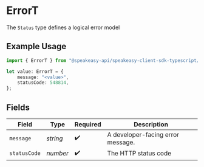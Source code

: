 # ErrorT

The `Status` type defines a logical error model

## Example Usage

```typescript
import { ErrorT } from "@speakeasy-api/speakeasy-client-sdk-typescript/sdk/models/shared";

let value: ErrorT = {
    message: "<value>",
    statusCode: 548814,
};
```

## Fields

| Field                             | Type                              | Required                          | Description                       |
| --------------------------------- | --------------------------------- | --------------------------------- | --------------------------------- |
| `message`                         | *string*                          | :heavy_check_mark:                | A developer-facing error message. |
| `statusCode`                      | *number*                          | :heavy_check_mark:                | The HTTP status code              |